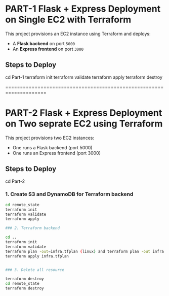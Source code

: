 
# PART-1 Flask + Express Deployment on Single EC2 with Terraform

This project provisions an EC2 instance using Terraform and deploys:
- A **Flask backend** on port `5000`
- An **Express frontend** on port `3000`

## Steps to Deploy
cd Part-1
terraform init
terraform validate
terraform apply 
terraform destroy

====================================================================


# PART-2 Flask + Express Deployment on Two seprate EC2 using Terraform

This project provisions two EC2 instances:

- One runs a Flask backend (port 5000)
- One runs an Express frontend (port 3000)

## Steps to Deploy
cd Part-2
### 1. Create S3 and DynamoDB for Terraform backend

```bash
cd remote_state
terraform init
terraform validate
terraform apply

### 2. Terraform backend

cd ..
terraform init
terraform validate
terraform plan -out=infra.tfplan (linux) and terraform plan -out infra.tfplan (powershell)
terraform apply infra.tfplan


### 3. Delete all resource

terraform destroy
cd remote_state
terraform destroy
